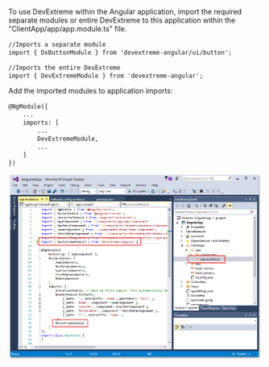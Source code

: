 To use DevExtreme within the Angular application, import the required separate modules or entire DevExtreme to this application within the "ClientApp/app/app.module.ts" file.

    //Imports a separate module
    import { DxButtonModule } from 'devextreme-angular/ui/button'; 

<!---->

    //Imports the entire DevExtreme
    import { DevExtremeModule } from 'devextreme-angular'; 

Add the imported modules to application imports: 

    @NgModule({ 
        ... 
        imports: [ 
            ... 
            DevExtremeModule, 
            ... 
        ] 
    })

![Add DevExtreme css files to webpack config](/images/DevExtreme/ImportDevExtremeModulesToAngular2App.png)